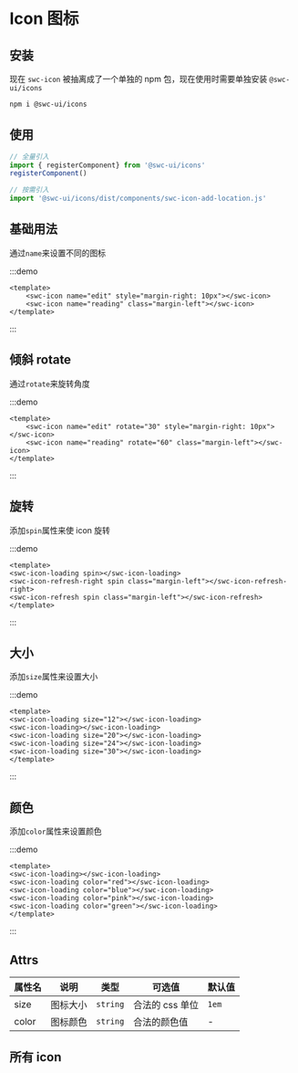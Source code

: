 # Icon 图标

## 安装

现在 `swc-icon` 被抽离成了一个单独的 npm 包，现在使用时需要单独安装 `@swc-ui/icons`

```bash
npm i @swc-ui/icons
```


## 使用

```js
// 全量引入
import { registerComponent} from '@swc-ui/icons'
registerComponent()

// 按需引入
import '@swc-ui/icons/dist/components/swc-icon-add-location.js'

```

## 基础用法

通过`name`来设置不同的图标

:::demo
```vue
<template>
    <swc-icon name="edit" style="margin-right: 10px"></swc-icon>
    <swc-icon name="reading" class="margin-left"></swc-icon>
</template>
```
:::

## 倾斜 rotate

通过`rotate`来旋转角度

:::demo
```vue
<template>
    <swc-icon name="edit" rotate="30" style="margin-right: 10px"></swc-icon>
    <swc-icon name="reading" rotate="60" class="margin-left"></swc-icon>
</template>
```
:::

## 旋转

添加`spin`属性来使 icon 旋转

:::demo
```vue
<template>
<swc-icon-loading spin></swc-icon-loading>
<swc-icon-refresh-right spin class="margin-left"></swc-icon-refresh-right>
<swc-icon-refresh spin class="margin-left"></swc-icon-refresh>
</template>
```
:::

## 大小

添加`size`属性来设置大小

:::demo
```vue
<template>
<swc-icon-loading size="12"></swc-icon-loading>
<swc-icon-loading></swc-icon-loading>
<swc-icon-loading size="20"></swc-icon-loading>
<swc-icon-loading size="24"></swc-icon-loading>
<swc-icon-loading size="30"></swc-icon-loading>
</template>
```
:::

## 颜色

添加`color`属性来设置颜色

:::demo
```vue
<template>
<swc-icon-loading></swc-icon-loading>
<swc-icon-loading color="red"></swc-icon-loading>
<swc-icon-loading color="blue"></swc-icon-loading>
<swc-icon-loading color="pink"></swc-icon-loading>
<swc-icon-loading color="green"></swc-icon-loading>
</template>
```
:::

## Attrs

| 属性名   | 说明   |类型| 可选值       | 默认值    |
|-------|------|-|-----------|--------|
| size  | 图标大小 |`string`| 合法的 css 单位 | `1em` |
| color | 图标颜色 |`string`| 合法的颜色值    | -      |

## 所有 icon

<div id="icons">
<swc-icon-edit size="20" style="margin: 10px;"></swc-icon-edit>
<swc-icon-download size="20" style="margin: 10px;"></swc-icon-download>
<swc-icon-coin size="20" style="margin: 10px;"></swc-icon-coin>
<swc-icon-female size="20" style="margin: 10px;"></swc-icon-female>
<swc-icon-edit-outline size="20" style="margin: 10px;"></swc-icon-edit-outline>
<swc-icon-files size="20" style="margin: 10px;"></swc-icon-files>
<swc-icon-film size="20" style="margin: 10px;"></swc-icon-film>
<swc-icon-error size="20" style="margin: 10px;"></swc-icon-error>
<swc-icon-eleme size="20" style="margin: 10px;"></swc-icon-eleme>
<swc-icon-coffee size="20" style="margin: 10px;"></swc-icon-coffee>
<swc-icon-folder-remove size="20" style="margin: 10px;"></swc-icon-folder-remove>
<swc-icon-folder-checked size="20" style="margin: 10px;"></swc-icon-folder-checked>
<swc-icon-folder-add size="20" style="margin: 10px;"></swc-icon-folder-add>
<swc-icon-folder-delete size="20" style="margin: 10px;"></swc-icon-folder-delete>
<swc-icon-football size="20" style="margin: 10px;"></swc-icon-football>
<swc-icon-finished size="20" style="margin: 10px;"></swc-icon-finished>
<swc-icon-folder size="20" style="margin: 10px;"></swc-icon-folder>
<swc-icon-fork-spoon size="20" style="margin: 10px;"></swc-icon-fork-spoon>
<swc-icon-first-aid-kit size="20" style="margin: 10px;"></swc-icon-first-aid-kit>
<swc-icon-goblet-full size="20" style="margin: 10px;"></swc-icon-goblet-full>
<swc-icon-food size="20" style="margin: 10px;"></swc-icon-food>
<swc-icon-folder-opened size="20" style="margin: 10px;"></swc-icon-folder-opened>
<swc-icon-full-screen size="20" style="margin: 10px;"></swc-icon-full-screen>
<swc-icon-goblet-square-full size="20" style="margin: 10px;"></swc-icon-goblet-square-full>
<swc-icon-goblet size="20" style="margin: 10px;"></swc-icon-goblet>
<swc-icon-goblet-square size="20" style="margin: 10px;"></swc-icon-goblet-square>
<swc-icon-goods size="20" style="margin: 10px;"></swc-icon-goods>
<swc-icon-guide size="20" style="margin: 10px;"></swc-icon-guide>
<swc-icon-help size="20" style="margin: 10px;"></swc-icon-help>
<swc-icon-headset size="20" style="margin: 10px;"></swc-icon-headset>
<swc-icon-house size="20" style="margin: 10px;"></swc-icon-house>
<swc-icon-ice-cream-round size="20" style="margin: 10px;"></swc-icon-ice-cream-round>
<swc-icon-hot-water size="20" style="margin: 10px;"></swc-icon-hot-water>
<swc-icon-heavy-rain size="20" style="margin: 10px;"></swc-icon-heavy-rain>
<swc-icon-ice-drink size="20" style="margin: 10px;"></swc-icon-ice-drink>
<swc-icon-ice-cream size="20" style="margin: 10px;"></swc-icon-ice-cream>
<swc-icon-key size="20" style="margin: 10px;"></swc-icon-key>
<swc-icon-ice-cream-square size="20" style="margin: 10px;"></swc-icon-ice-cream-square>
<swc-icon-knife-fork size="20" style="margin: 10px;"></swc-icon-knife-fork>
<swc-icon-ice-tea size="20" style="margin: 10px;"></swc-icon-ice-tea>
<swc-icon-info size="20" style="margin: 10px;"></swc-icon-info>
<swc-icon-grape size="20" style="margin: 10px;"></swc-icon-grape>
<swc-icon-light-rain size="20" style="margin: 10px;"></swc-icon-light-rain>
<swc-icon-location-information size="20" style="margin: 10px;"></swc-icon-location-information>
<swc-icon-lock size="20" style="margin: 10px;"></swc-icon-lock>
<swc-icon-location-outline size="20" style="margin: 10px;"></swc-icon-location-outline>
<swc-icon-lightning size="20" style="margin: 10px;"></swc-icon-lightning>
<swc-icon-magic-stick size="20" style="margin: 10px;"></swc-icon-magic-stick>
<swc-icon-link size="20" style="margin: 10px;"></swc-icon-link>
<swc-icon-lollipop size="20" style="margin: 10px;"></swc-icon-lollipop>
<swc-icon-location size="20" style="margin: 10px;"></swc-icon-location>
<swc-icon-loading size="20" style="margin: 10px;"></swc-icon-loading>
<swc-icon-male size="20" style="margin: 10px;"></swc-icon-male>
<swc-icon-menu size="20" style="margin: 10px;"></swc-icon-menu>
<swc-icon-microphone size="20" style="margin: 10px;"></swc-icon-microphone>
<swc-icon-minus size="20" style="margin: 10px;"></swc-icon-minus>
<swc-icon-message size="20" style="margin: 10px;"></swc-icon-message>
<swc-icon-map-location size="20" style="margin: 10px;"></swc-icon-map-location>
<swc-icon-message-solid size="20" style="margin: 10px;"></swc-icon-message-solid>
<swc-icon-mic size="20" style="margin: 10px;"></swc-icon-mic>
<swc-icon-milk-tea size="20" style="margin: 10px;"></swc-icon-milk-tea>
<swc-icon-medal size="20" style="margin: 10px;"></swc-icon-medal>
<swc-icon-medal- size="20" style="margin: 10px;"></swc-icon-medal->
<swc-icon-mobile size="20" style="margin: 10px;"></swc-icon-mobile>
<swc-icon-mobile-phone size="20" style="margin: 10px;"></swc-icon-mobile-phone>
<swc-icon-money size="20" style="margin: 10px;"></swc-icon-money>
<swc-icon-more size="20" style="margin: 10px;"></swc-icon-more>
<swc-icon-no-smoking size="20" style="margin: 10px;"></swc-icon-no-smoking>
<swc-icon-more-outline size="20" style="margin: 10px;"></swc-icon-more-outline>
<swc-icon-notebook- size="20" style="margin: 10px;"></swc-icon-notebook->
<swc-icon-s-home size="20" style="margin: 10px;"></swc-icon-s-home>
<swc-icon-news size="20" style="margin: 10px;"></swc-icon-news>
<swc-icon-odometer size="20" style="margin: 10px;"></swc-icon-odometer>
<swc-icon name="notebook-1" size="20" style="margin: 10px;"></swc-icon>
<swc-icon-s-open size="20" style="margin: 10px;"></swc-icon-s-open>
<swc-icon-s-marketing size="20" style="margin: 10px;"></swc-icon-s-marketing>
<swc-icon-mouse size="20" style="margin: 10px;"></swc-icon-mouse>
<swc-icon-s-management size="20" style="margin: 10px;"></swc-icon-s-management>
<swc-icon-s-operation size="20" style="margin: 10px;"></swc-icon-s-operation>
<swc-icon-office-building size="20" style="margin: 10px;"></swc-icon-office-building>
<swc-icon-open size="20" style="margin: 10px;"></swc-icon-open>
<swc-icon-ship size="20" style="margin: 10px;"></swc-icon-ship>
<swc-icon-sell size="20" style="margin: 10px;"></swc-icon-sell>
<swc-icon-search size="20" style="margin: 10px;"></swc-icon-search>
<swc-icon-service size="20" style="margin: 10px;"></swc-icon-service>
<swc-icon-scissors size="20" style="margin: 10px;"></swc-icon-scissors>
<swc-icon-shopping-bag- size="20" style="margin: 10px;"></swc-icon-shopping-bag->
<swc-icon-orange size="20" style="margin: 10px;"></swc-icon-orange>
<swc-icon-phone-outline size="20" style="margin: 10px;"></swc-icon-phone-outline>
<swc-icon-picture size="20" style="margin: 10px;"></swc-icon-picture>
<swc-icon-receiving size="20" style="margin: 10px;"></swc-icon-receiving>
<swc-icon-phone size="20" style="margin: 10px;"></swc-icon-phone>
<swc-icon-picture-outline-round size="20" style="margin: 10px;"></swc-icon-picture-outline-round>
<swc-icon-refresh-left size="20" style="margin: 10px;"></swc-icon-refresh-left>
<swc-icon-picture-outline size="20" style="margin: 10px;"></swc-icon-picture-outline>
<swc-icon-pie-chart size="20" style="margin: 10px;"></swc-icon-pie-chart>
<swc-icon-s-data size="20" style="margin: 10px;"></swc-icon-s-data>
<swc-icon-refrigerator size="20" style="margin: 10px;"></swc-icon-refrigerator>
<swc-icon-s-cooperation size="20" style="margin: 10px;"></swc-icon-s-cooperation>
<swc-icon-s-check size="20" style="margin: 10px;"></swc-icon-s-check>
<swc-icon-s-flag size="20" style="margin: 10px;"></swc-icon-s-flag>
<swc-icon-s-custom size="20" style="margin: 10px;"></swc-icon-s-custom>
<swc-icon-s-fold size="20" style="margin: 10px;"></swc-icon-s-fold>
<swc-icon-s-finance size="20" style="margin: 10px;"></swc-icon-s-finance>
<swc-icon-remove-outline size="20" style="margin: 10px;"></swc-icon-remove-outline>
<swc-icon-s-comment size="20" style="margin: 10px;"></swc-icon-s-comment>
<swc-icon-remove size="20" style="margin: 10px;"></swc-icon-remove>
<swc-icon-refresh-right size="20" style="margin: 10px;"></swc-icon-refresh-right>
<swc-icon-s-unfold size="20" style="margin: 10px;"></swc-icon-s-unfold>
<swc-icon-school size="20" style="margin: 10px;"></swc-icon-school>
<swc-icon-s-shop size="20" style="margin: 10px;"></swc-icon-s-shop>
<swc-icon-s-ticket size="20" style="margin: 10px;"></swc-icon-s-ticket>
<swc-icon-sort-up size="20" style="margin: 10px;"></swc-icon-sort-up>
<swc-icon-star-on size="20" style="margin: 10px;"></swc-icon-star-on>
<swc-icon-success size="20" style="margin: 10px;"></swc-icon-success>
<swc-icon-sort size="20" style="margin: 10px;"></swc-icon-sort>
<swc-icon-takeaway-box size="20" style="margin: 10px;"></swc-icon-takeaway-box>
<swc-icon-stopwatch size="20" style="margin: 10px;"></swc-icon-stopwatch>
<swc-icon-thumb size="20" style="margin: 10px;"></swc-icon-thumb>
<swc-icon-tickets size="20" style="margin: 10px;"></swc-icon-tickets>
<swc-icon-turn-off-microphone size="20" style="margin: 10px;"></swc-icon-turn-off-microphone>
<swc-icon-time size="20" style="margin: 10px;"></swc-icon-time>
<swc-icon-truck size="20" style="margin: 10px;"></swc-icon-truck>
<swc-icon-upload size="20" style="margin: 10px;"></swc-icon-upload>
<swc-icon-user size="20" style="margin: 10px;"></swc-icon-user>
<swc-icon-user-solid size="20" style="margin: 10px;"></swc-icon-user-solid>
<swc-icon name="upload1" size="20" style="margin: 10px;"></swc-icon>
<swc-icon-video-camera-solid size="20" style="margin: 10px;"></swc-icon-video-camera-solid>
<swc-icon-video-play size="20" style="margin: 10px;"></swc-icon-video-play>
<swc-icon-video-camera size="20" style="margin: 10px;"></swc-icon-video-camera>
<swc-icon-right size="20" style="margin: 10px;"></swc-icon-right>
<swc-icon-video-pause size="20" style="margin: 10px;"></swc-icon-video-pause>
<swc-icon-star-off size="20" style="margin: 10px;"></swc-icon-star-off>
<swc-icon-trophy size="20" style="margin: 10px;"></swc-icon-trophy>
<swc-icon-wallet size="20" style="margin: 10px;"></swc-icon-wallet>
<swc-icon-watch size="20" style="margin: 10px;"></swc-icon-watch>
<swc-icon-warning-outline size="20" style="margin: 10px;"></swc-icon-warning-outline>
<swc-icon-wind-power size="20" style="margin: 10px;"></swc-icon-wind-power>
<swc-icon-view size="20" style="margin: 10px;"></swc-icon-view>
<swc-icon-watermelon size="20" style="margin: 10px;"></swc-icon-watermelon>
<swc-icon-share size="20" style="margin: 10px;"></swc-icon-share>
<swc-icon-set-up size="20" style="margin: 10px;"></swc-icon-set-up>
<swc-icon-zoom-in size="20" style="margin: 10px;"></swc-icon-zoom-in>
<swc-icon-water-cup size="20" style="margin: 10px;"></swc-icon-water-cup>
<swc-icon-warning size="20" style="margin: 10px;"></swc-icon-warning>
<swc-icon-watch- size="20" style="margin: 10px;"></swc-icon-watch->
<swc-icon-setting size="20" style="margin: 10px;"></swc-icon-setting>
<swc-icon-plus size="20" style="margin: 10px;"></swc-icon-plus>
<swc-icon-zoom-out size="20" style="margin: 10px;"></swc-icon-zoom-out>
<swc-icon-place size="20" style="margin: 10px;"></swc-icon-place>
<swc-icon-pear size="20" style="margin: 10px;"></swc-icon-pear>
<swc-icon-partly-cloudy size="20" style="margin: 10px;"></swc-icon-partly-cloudy>
<swc-icon-paperclip size="20" style="margin: 10px;"></swc-icon-paperclip>
<swc-icon-platform-eleme size="20" style="margin: 10px;"></swc-icon-platform-eleme>
<swc-icon-s-claim size="20" style="margin: 10px;"></swc-icon-s-claim>
<swc-icon-s-goods size="20" style="margin: 10px;"></swc-icon-s-goods>
<swc-icon-s-grid size="20" style="margin: 10px;"></swc-icon-s-grid>
<swc-icon-s-help size="20" style="margin: 10px;"></swc-icon-s-help>
<swc-icon name="shopping-bag-1" size="20" style="margin: 10px;"></swc-icon>
<swc-icon-shopping-cart- size="20" style="margin: 10px;"></swc-icon-shopping-cart->
<swc-icon name="shopping-cart-1" size="20" style="margin: 10px;"></swc-icon>
<swc-icon-smoking size="20" style="margin: 10px;"></swc-icon-smoking>
<swc-icon-shopping-cart-full size="20" style="margin: 10px;"></swc-icon-shopping-cart-full>
<swc-icon-soccer size="20" style="margin: 10px;"></swc-icon-soccer>
<swc-icon-s-promotion size="20" style="margin: 10px;"></swc-icon-s-promotion>
<swc-icon-sort-down size="20" style="margin: 10px;"></swc-icon-sort-down>
<swc-icon-s-release size="20" style="margin: 10px;"></swc-icon-s-release>
<swc-icon-s-opportunity size="20" style="margin: 10px;"></swc-icon-s-opportunity>
<swc-icon-s-order size="20" style="margin: 10px;"></swc-icon-s-order>
<swc-icon-s-tools size="20" style="margin: 10px;"></swc-icon-s-tools>
<swc-icon-sold-out size="20" style="margin: 10px;"></swc-icon-sold-out>
<swc-icon-s-platform size="20" style="margin: 10px;"></swc-icon-s-platform>
<swc-icon-suitcase size="20" style="margin: 10px;"></swc-icon-suitcase>
<swc-icon-suitcase- size="20" style="margin: 10px;"></swc-icon-suitcase->
<swc-icon-sugar size="20" style="margin: 10px;"></swc-icon-sugar>
<swc-icon-refresh size="20" style="margin: 10px;"></swc-icon-refresh>
<swc-icon-sunset size="20" style="margin: 10px;"></swc-icon-sunset>
<swc-icon-sunrise size="20" style="margin: 10px;"></swc-icon-sunrise>
<swc-icon-sunrise size="20" style="margin: 10px;"></swc-icon-sunrise>
<swc-icon-top-left size="20" style="margin: 10px;"></swc-icon-top-left>
<swc-icon-add-location size="20" style="margin: 10px;"></swc-icon-add-location>
<swc-icon-switch-button size="20" style="margin: 10px;"></swc-icon-switch-button>
<swc-icon-aim size="20" style="margin: 10px;"></swc-icon-aim>
<swc-icon-toilet-paper size="20" style="margin: 10px;"></swc-icon-toilet-paper>
<swc-icon-back size="20" style="margin: 10px;"></swc-icon-back>
<swc-icon-timer size="20" style="margin: 10px;"></swc-icon-timer>
<swc-icon-arrow-left size="20" style="margin: 10px;"></swc-icon-arrow-left>
<swc-icon-table-lamp size="20" style="margin: 10px;"></swc-icon-table-lamp>
<swc-icon-attract size="20" style="margin: 10px;"></swc-icon-attract>
<swc-icon-tableware size="20" style="margin: 10px;"></swc-icon-tableware>
<swc-icon-arrow-right size="20" style="margin: 10px;"></swc-icon-arrow-right>
<swc-icon-top-right size="20" style="margin: 10px;"></swc-icon-top-right>
<swc-icon-arrow-up size="20" style="margin: 10px;"></swc-icon-arrow-up>
<swc-icon-trophy- size="20" style="margin: 10px;"></swc-icon-trophy->
<swc-icon-alarm-clock size="20" style="margin: 10px;"></swc-icon-alarm-clock>
<swc-icon-top size="20" style="margin: 10px;"></swc-icon-top>
<swc-icon-arrow-down size="20" style="margin: 10px;"></swc-icon-arrow-down>
<swc-icon-turn-off size="20" style="margin: 10px;"></swc-icon-turn-off>
<swc-icon-apple size="20" style="margin: 10px;"></swc-icon-apple>
<swc-icon-monitor size="20" style="margin: 10px;"></swc-icon-monitor>
<swc-icon-bangzhu size="20" style="margin: 10px;"></swc-icon-bangzhu>
<swc-icon-unlock size="20" style="margin: 10px;"></swc-icon-unlock>
<swc-icon-bell size="20" style="margin: 10px;"></swc-icon-bell>
<swc-icon-postcard size="20" style="margin: 10px;"></swc-icon-postcard>
<swc-icon-bottom-right size="20" style="margin: 10px;"></swc-icon-bottom-right>
<swc-icon-umbrella size="20" style="margin: 10px;"></swc-icon-umbrella>
<swc-icon-box size="20" style="margin: 10px;"></swc-icon-box>
<swc-icon-moon size="20" style="margin: 10px;"></swc-icon-moon>
<swc-icon-brush size="20" style="margin: 10px;"></swc-icon-brush>
<swc-icon-present size="20" style="margin: 10px;"></swc-icon-present>
<swc-icon-bank-card size="20" style="margin: 10px;"></swc-icon-bank-card>
<swc-icon-position size="20" style="margin: 10px;"></swc-icon-position>
<swc-icon-bottom-left size="20" style="margin: 10px;"></swc-icon-bottom-left>
<swc-icon-price-tag size="20" style="margin: 10px;"></swc-icon-price-tag>
<swc-icon-bicycle size="20" style="margin: 10px;"></swc-icon-bicycle>
<swc-icon-potato-strips size="20" style="margin: 10px;"></swc-icon-potato-strips>
<swc-icon-baseball size="20" style="margin: 10px;"></swc-icon-baseball>
<swc-icon-printer size="20" style="margin: 10px;"></swc-icon-printer>
<swc-icon-caret-left size="20" style="margin: 10px;"></swc-icon-caret-left>
<swc-icon-sunny size="20" style="margin: 10px;"></swc-icon-sunny>
<swc-icon-camera-solid size="20" style="margin: 10px;"></swc-icon-camera-solid>
<swc-icon-moon-night size="20" style="margin: 10px;"></swc-icon-moon-night>
<swc-icon-caret-right size="20" style="margin: 10px;"></swc-icon-caret-right>
<swc-icon-reading size="20" style="margin: 10px;"></swc-icon-reading>
<swc-icon-caret-top size="20" style="margin: 10px;"></swc-icon-caret-top>
<swc-icon-rank size="20" style="margin: 10px;"></swc-icon-rank>
<swc-icon-caret-bottom size="20" style="margin: 10px;"></swc-icon-caret-bottom>
<swc-icon-question size="20" style="margin: 10px;"></swc-icon-question>
<swc-icon-basketball size="20" style="margin: 10px;"></swc-icon-basketball>
<swc-icon-burger size="20" style="margin: 10px;"></swc-icon-burger>
<swc-icon-bottom size="20" style="margin: 10px;"></swc-icon-bottom>
<swc-icon-c-scale-to-original size="20" style="margin: 10px;"></swc-icon-c-scale-to-original>
<swc-icon-camera size="20" style="margin: 10px;"></swc-icon-camera>
<swc-icon-chat-dot-round size="20" style="margin: 10px;"></swc-icon-chat-dot-round>
<swc-icon-check size="20" style="margin: 10px;"></swc-icon-check>
<swc-icon-chat-line-square size="20" style="margin: 10px;"></swc-icon-chat-line-square>
<swc-icon-chat-round size="20" style="margin: 10px;"></swc-icon-chat-round>
<swc-icon-chat-dot-square size="20" style="margin: 10px;"></swc-icon-chat-dot-square>
<swc-icon-chat-line-round size="20" style="margin: 10px;"></swc-icon-chat-line-round>
<swc-icon-chat-square size="20" style="margin: 10px;"></swc-icon-chat-square>
<swc-icon-circle-check size="20" style="margin: 10px;"></swc-icon-circle-check>
<swc-icon-circle-close size="20" style="margin: 10px;"></swc-icon-circle-close>
<swc-icon-chicken size="20" style="margin: 10px;"></swc-icon-chicken>
<swc-icon-circle-plus-outline size="20" style="margin: 10px;"></swc-icon-circle-plus-outline>
<swc-icon-circle-plus size="20" style="margin: 10px;"></swc-icon-circle-plus>
<swc-icon-close-notification size="20" style="margin: 10px;"></swc-icon-close-notification>
<swc-icon-close size="20" style="margin: 10px;"></swc-icon-close>
<swc-icon-cloudy-and-sunny size="20" style="margin: 10px;"></swc-icon-cloudy-and-sunny>
<swc-icon-cherry size="20" style="margin: 10px;"></swc-icon-cherry>
<swc-icon-coffee-cup size="20" style="margin: 10px;"></swc-icon-coffee-cup>
<swc-icon-cloudy size="20" style="margin: 10px;"></swc-icon-cloudy>
<swc-icon-collection-tag size="20" style="margin: 10px;"></swc-icon-collection-tag>
<swc-icon-cold-drink size="20" style="margin: 10px;"></swc-icon-cold-drink>
<swc-icon-collection size="20" style="margin: 10px;"></swc-icon-collection>
<swc-icon-coordinate size="20" style="margin: 10px;"></swc-icon-coordinate>
<swc-icon-connection size="20" style="margin: 10px;"></swc-icon-connection>
<swc-icon-crop size="20" style="margin: 10px;"></swc-icon-crop>
<swc-icon-cpu size="20" style="margin: 10px;"></swc-icon-cpu>
<swc-icon-copy-document size="20" style="margin: 10px;"></swc-icon-copy-document>
<swc-icon-d-caret size="20" style="margin: 10px;"></swc-icon-d-caret>
<swc-icon-d-arrow-right size="20" style="margin: 10px;"></swc-icon-d-arrow-right>
<swc-icon-data-board size="20" style="margin: 10px;"></swc-icon-data-board>
<swc-icon-data-analysis size="20" style="margin: 10px;"></swc-icon-data-analysis>
<swc-icon-data-line size="20" style="margin: 10px;"></swc-icon-data-line>
<swc-icon-d-arrow-left size="20" style="margin: 10px;"></swc-icon-d-arrow-left>
<swc-icon-delete-solid size="20" style="margin: 10px;"></swc-icon-delete-solid>
<swc-icon-delete-location size="20" style="margin: 10px;"></swc-icon-delete-location>
<swc-icon-discount size="20" style="margin: 10px;"></swc-icon-discount>
<swc-icon-date size="20" style="margin: 10px;"></swc-icon-date>
<swc-icon-dessert size="20" style="margin: 10px;"></swc-icon-dessert>
<swc-icon-dish size="20" style="margin: 10px;"></swc-icon-dish>
<swc-icon-delete size="20" style="margin: 10px;"></swc-icon-delete>
<swc-icon-document-copy size="20" style="margin: 10px;"></swc-icon-document-copy>
<swc-icon-document size="20" style="margin: 10px;"></swc-icon-document>
<swc-icon-discover size="20" style="margin: 10px;"></swc-icon-discover>
<swc-icon-document-add size="20" style="margin: 10px;"></swc-icon-document-add>
<swc-icon-document-checked size="20" style="margin: 10px;"></swc-icon-document-checked>
<swc-icon-document-delete size="20" style="margin: 10px;"></swc-icon-document-delete>
<swc-icon-document-remove size="20" style="margin: 10px;"></swc-icon-document-remove>
<swc-icon-dish- size="20" style="margin: 10px;"></swc-icon-dish->
</div>
